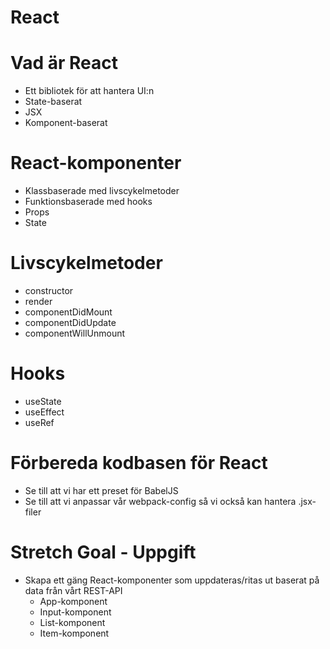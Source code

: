 # React

# Vad är React

- Ett bibliotek för att hantera UI:n
- State-baserat
- JSX
- Komponent-baserat

# React-komponenter

- Klassbaserade med livscykelmetoder
- Funktionsbaserade med hooks
- Props
- State

# Livscykelmetoder
- constructor
- render
- componentDidMount
- componentDidUpdate
- componentWillUnmount

# Hooks
- useState
- useEffect
- useRef

# Förbereda kodbasen för React

- Se till att vi har ett preset för BabelJS
- Se till att vi anpassar vår webpack-config så vi också kan hantera .jsx-filer

# Stretch Goal - Uppgift

- Skapa ett gäng React-komponenter som uppdateras/ritas ut baserat på data från vårt REST-API
    - App-komponent
    - Input-komponent
    - List-komponent
    - Item-komponent

